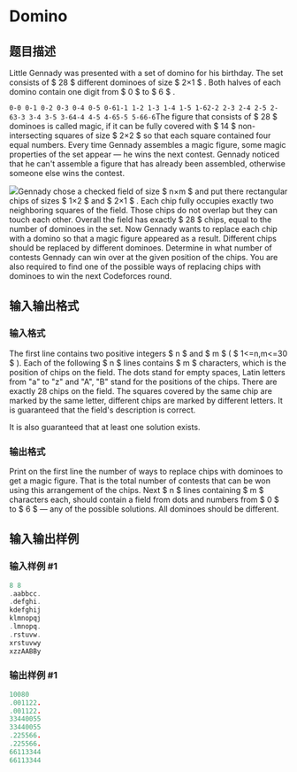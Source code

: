 # Domino

## 题目描述

Little Gennady was presented with a set of domino for his birthday. The set consists of $ 28 $ different dominoes of size $ 2×1 $ . Both halves of each domino contain one digit from $ 0 $ to $ 6 $ .

`0-0 0-1 0-2 0-3 0-4 0-5 0-61-1 1-2 1-3 1-4 1-5 1-62-2 2-3 2-4 2-5 2-63-3 3-4 3-5 3-64-4 4-5 4-65-5 5-66-6`The figure that consists of $ 28 $ dominoes is called magic, if it can be fully covered with $ 14 $ non-intersecting squares of size $ 2×2 $ so that each square contained four equal numbers. Every time Gennady assembles a magic figure, some magic properties of the set appear — he wins the next contest. Gennady noticed that he can't assemble a figure that has already been assembled, otherwise someone else wins the contest.

![](https://cdn.luogu.com.cn/upload/vjudge_pic/CF97A/3c9837941c4e8b07b4c482dcea75feb699170d3b.png)Gennady chose a checked field of size $ n×m $ and put there rectangular chips of sizes $ 1×2 $ and $ 2×1 $ . Each chip fully occupies exactly two neighboring squares of the field. Those chips do not overlap but they can touch each other. Overall the field has exactly $ 28 $ chips, equal to the number of dominoes in the set. Now Gennady wants to replace each chip with a domino so that a magic figure appeared as a result. Different chips should be replaced by different dominoes. Determine in what number of contests Gennady can win over at the given position of the chips. You are also required to find one of the possible ways of replacing chips with dominoes to win the next Codeforces round.

## 输入输出格式

### 输入格式

The first line contains two positive integers $ n $ and $ m $ ( $ 1<=n,m<=30 $ ). Each of the following $ n $ lines contains $ m $ characters, which is the position of chips on the field. The dots stand for empty spaces, Latin letters from "a" to "z" and "A", "B" stand for the positions of the chips. There are exactly 28 chips on the field. The squares covered by the same chip are marked by the same letter, different chips are marked by different letters. It is guaranteed that the field's description is correct.

It is also guaranteed that at least one solution exists.

### 输出格式

Print on the first line the number of ways to replace chips with dominoes to get a magic figure. That is the total number of contests that can be won using this arrangement of the chips. Next $ n $ lines containing $ m $ characters each, should contain a field from dots and numbers from $ 0 $ to $ 6 $ — any of the possible solutions. All dominoes should be different.

## 输入输出样例

### 输入样例 #1

```cpp
8 8
.aabbcc.
.defghi.
kdefghij
klmnopqj
.lmnopq.
.rstuvw.
xrstuvwy
xzzAABBy

```
### 输出样例 #1

```cpp
10080
.001122.
.001122.
33440055
33440055
.225566.
.225566.
66113344
66113344

```
